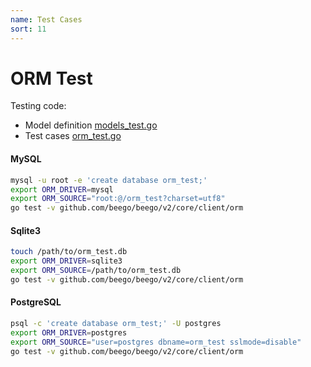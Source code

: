 ```yaml
---
name: Test Cases
sort: 11
---
```


# ORM Test

Testing code:

* Model definition [models_test.go](https://github.com/beego/beego/blob/develop/client/orm/models_test.go)
* Test cases [orm_test.go](https://github.com/beego/beego/blob/develop/client/orm/orm_test.go)

#### MySQL

```bash
mysql -u root -e 'create database orm_test;'
export ORM_DRIVER=mysql
export ORM_SOURCE="root:@/orm_test?charset=utf8"
go test -v github.com/beego/beego/v2/core/client/orm
```


#### Sqlite3

```bash
touch /path/to/orm_test.db
export ORM_DRIVER=sqlite3
export ORM_SOURCE=/path/to/orm_test.db
go test -v github.com/beego/beego/v2/core/client/orm
```


#### PostgreSQL

```bash
psql -c 'create database orm_test;' -U postgres
export ORM_DRIVER=postgres
export ORM_SOURCE="user=postgres dbname=orm_test sslmode=disable"
go test -v github.com/beego/beego/v2/core/client/orm
```
